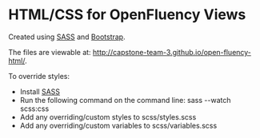 # HTML/CSS for OpenFluency Views

Created using [SASS](http://sass-lang.com/) and [Bootstrap](http://getbootstrap.com/). 

The files are viewable at: http://capstone-team-3.github.io/open-fluency-html/.

To override styles:

* Install [SASS](http://sass-lang.com/)
* Run the following command on the command line: sass --watch scss:css
* Add any overriding/custom styles to scss/styles.scss
* Add any overriding/custom variables to scss/variables.scss
